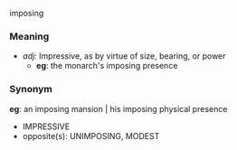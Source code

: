 imposing
### Meaning
+ _adj_: Impressive, as by virtue of size, bearing, or power
    + __eg__: the monarch's imposing presence

### Synonym

__eg__: an imposing mansion | his imposing physical presence

+ IMPRESSIVE
+ opposite(s): UNIMPOSING, MODEST


